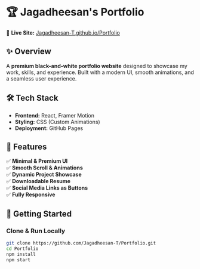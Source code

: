 # 🏆 Jagadheesan's Portfolio  

🚀 **Live Site:** [Jagadheesan-T.github.io/Portfolio](https://Jagadheesan-T.github.io/Portfolio)  

## ✨ Overview  
A **premium black-and-white portfolio website** designed to showcase my work, skills, and experience. Built with a modern UI, smooth animations, and a seamless user experience.  

## 🛠 Tech Stack  
- **Frontend:** React, Framer Motion  
- **Styling:** CSS (Custom Animations)  
- **Deployment:** GitHub Pages  

## 🎨 Features  
✅ **Minimal & Premium UI**  
✅ **Smooth Scroll & Animations**  
✅ **Dynamic Project Showcase**  
✅ **Downloadable Resume**  
✅ **Social Media Links as Buttons**  
✅ **Fully Responsive**  

## 🚀 Getting Started  

### Clone & Run Locally  
```sh
git clone https://github.com/Jagadheesan-T/Portfolio.git
cd Portfolio
npm install
npm start
